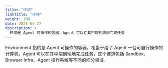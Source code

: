 ```yaml
---
title: "环境"
linkTitle: "环境"
weight: 100
date: 2025-05-27
description: >
  环境是 Agent 可操作的容器，Agent 可以在其中端到端地完成任务
---
```


Environment 指的是 Agent 可操作的容器，相当于给了 Agent 一台可自行操作的计算机，Agent 可以在其中端到端地完成任务，这个赛道包括 Sandbox、Browser Infra、Agent 操作系统等不同的细分领域.
